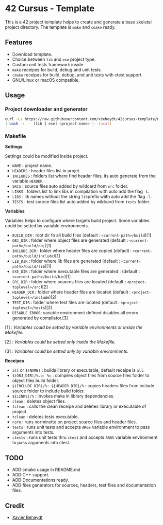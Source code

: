 # 42 Cursus - Template

This is a 42 project template helps to create and generate a base skeletal project directory. The template is `make` and `cmake` ready.

## Features

- Download template.
- Choice between `lib` and `exe` project type.
- Custom unit tests framework inside
- `make` receipes for build, debug and unit tests.
- `cmake` receipes for build, debug, and unit tests with ctest support.
- GNU/Linux or macOS compatible.

## Usage

### Project downloader and generator

```bash
curl -Ls https://raw.githubusercontent.com/xbeheydt/42cursus-template/master/run.sh \ 
| bash -s -- [lib | exe] <project-name> [--local]
```

### Makefile

**Settings**

Settings could be modified inside project.

- `NAME` : project name.
- `HEADERS` : header files list in projet.
- `INCLUDES` : folders list where find header files, its auto generate from the variable `HEADER`.
- `SRCS` : source files auto added by wildcard from `src` folder.
- `LINKS` : folders list to link libs in compilation with auto add the flag `-L`.
- `LIBS` : lib names without the string `lib`prefix wiith auto add the flag `-l`.
- `TESTS` : test source files list auto added by wildcard from `tests` folder.

**Variables**

Variables helps to configure where targets build project. Some variables could be setted by variable environments.

- `BUILD_DIR` : root dir fo all build files (default : `<current-path>/build`)[1]
- `OBJ_DIR` : folder where object files are generated (default : `<current-path>/build/obj`)[1]
- `INCLUDE_DIR` : folder where header files are copied (default : `<current-path>/build/include`)[1]
- `LIB_DIR` : folder where lib files are generated (default : `<current-path>/build/lib`)[1]
- `EXE_DIR` : folder where executable files are generated : (default : `<current-path>/build/bin`)[1]
- `SRC_DIR` : folder where sources files are located (default : `<project-toplevel>/src`)[2]
- `HEADER_DIR` : folder where header files are located (default : `<project-toplevel>/include`)[2]
- `TEST_DIR` : folder where test files are located (default : `<project-toplevel>/tests`)[2]
- `DISABLE_ERROR`: variable environment defined disables all errors generated by compilator.[3]

[1] : _Variables could be setted by variable environments or inside the Makefile._

[2] : _Variables could be setted only inside the Makefile._

[3] : _Variables could be setted only by variable environments._

**Receipes**

- `all` or `$(NAME)` : builds library or executable, default receipe is `all`.
- `$(OBJ_DIR)/%.o: %c` : compiles object files from source files folder to object files build folder.
- `$(INCLUDE_DIR)/%: ${HEADER_DIR}/%` : copies headers files from include source folder to include build folder.
- `${LINKS}/%` : invokes make in library dependencies.
- `clean` : deletes object files.
- `fclean` : calls the clean receipe and deletes library or executable of project.
- `tclean` : deletes tests executable.
- `norm` : runs norminette on project source files and header files.
- `tests` : runs unit tests and accepts `ARGS` variable environment to pass arguments into tests.
- `ctests` : runs unit tests thru `ctest` and accepts `ARGS` variable environment to pass arguments into ctest.

## TODO

- ADD cmake usage in README.md
- ADD C++ support.
- ADD Documentations ready.
- ADD files generators for sources, headers, test files and documentation files.

## Credit

- [Xavier Beheydt](https://github.com/xbeheydt)